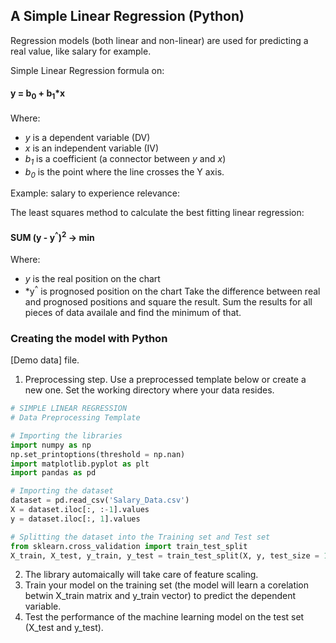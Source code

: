 ## A Simple Linear Regression (Python)
Regression models (both linear and non-linear) are used for predicting a real value, like salary for example.

Simple Linear Regression formula on:
#### y = b<sub>0</sub> + b<sub>1</sub>*x
Where:
- *y* is a dependent variable (DV)
- *x* is an independent variable (IV)
- *b<sub>1</sub>* is a coefficient (a connector between *y* and *x*) 
- *b<sub>0</sub>* is the point where the line crosses the Y axis.

Example: salary to experience relevance:

The least squares method to calculate the best fitting linear regression:
#### SUM (y - y<sup>^</sup>)<sup>2</sup> -> min
Where:
- *y* is the real position on the chart
- *y<sup>^</sup> is prognosed position on the chart
Take the difference between real and prognosed positions and square the result. Sum the 
results for all pieces of data availale and find the minimum of that. 
                                        
### Creating the model with Python
[Demo data] file.
1. Preprocessing step. Use a preprocessed template below or create a new one. Set the working directory where your data resides.
```python
# SIMPLE LINEAR REGRESSION
# Data Preprocessing Template

# Importing the libraries
import numpy as np
np.set_printoptions(threshold = np.nan)
import matplotlib.pyplot as plt
import pandas as pd

# Importing the dataset
dataset = pd.read_csv('Salary_Data.csv')
X = dataset.iloc[:, :-1].values
y = dataset.iloc[:, 1].values

# Splitting the dataset into the Training set and Test set
from sklearn.cross_validation import train_test_split
X_train, X_test, y_train, y_test = train_test_split(X, y, test_size = 1/3, random_state = 0)
```
2. The library automaically will take care of feature scaling.
3. Train your model on the training set (the model will learn a corelation betwin X_train matrix and y_train vector) to predict the dependent variable.
4. Test the performance of the machine learning model on the test set (X_test and y_test).
